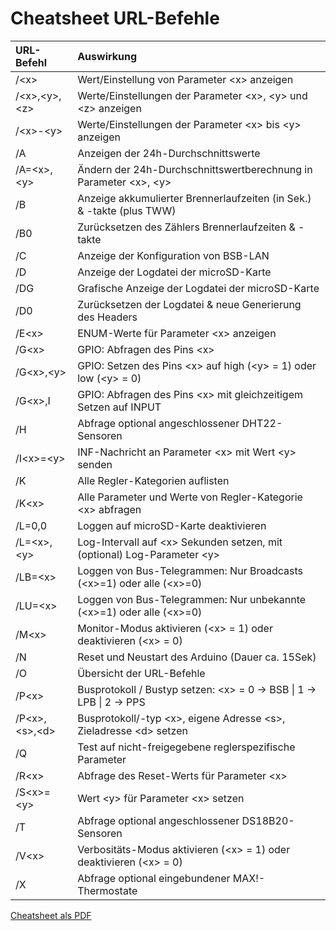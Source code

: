 # Cheatsheet URL-Befehle #

| URL-Befehl            | Auswirkung                                                                    |
|:----------------------|:------------------------------------------------------------------------------|
|  /\<x\>               | Wert/Einstellung von Parameter \<x\> anzeigen
|  /\<x\>,\<y\>,\<z\>   | Werte/Einstellungen der Parameter \<x\>, \<y\> und \<z\> anzeigen  
|  /\<x\>-\<y\>         | Werte/Einstellungen der Parameter \<x\> bis \<y\> anzeigen  
|  /A                   | Anzeigen der 24h-Durchschnittswerte  
|  /A=\<x\>,\<y\>       | Ändern der 24h-Durchschnittswertberechnung in Parameter \<x\>, \<y\>  
|  /B                   | Anzeige akkumulierter Brennerlaufzeiten (in Sek.) & -takte (plus TWW)  
|  /B0                  | Zurücksetzen des Zählers Brennerlaufzeiten & -takte  
|  /C                   | Anzeige der Konfiguration von BSB-LAN  
|  /D                   | Anzeige der Logdatei der microSD-Karte  
|  /DG                  | Grafische Anzeige der Logdatei der microSD-Karte  
|  /D0                  | Zurücksetzen der Logdatei & neue Generierung des Headers  
|  /E\<x\>              | ENUM-Werte für Parameter \<x\> anzeigen  
|  /G\<x\>              | GPIO: Abfragen des Pins \<x\>  
|  /G\<x\>,\<y\>        | GPIO: Setzen des Pins \<x\> auf high (\<y\> = 1) oder low (\<y\> = 0)  
|  /G\<x\>,I            | GPIO: Abfragen des Pins \<x\> mit gleichzeitigem Setzen auf INPUT  
|  /H                   | Abfrage optional angeschlossener DHT22-Sensoren  
|  /I\<x\>=\<y\>        | INF-Nachricht an Parameter \<x\> mit Wert \<y\> senden  
|  /K                   | Alle Regler-Kategorien auflisten  
|  /K\<x\>              | Alle Parameter und Werte von Regler-Kategorie \<x\> abfragen  
|  /L=0,0               | Loggen auf microSD-Karte deaktivieren  
|  /L=\<x\>,\<y\>       | Log-Intervall auf \<x\> Sekunden setzen, mit (optional) Log-Parameter \<y\>  
|  /LB=\<x\>            | Loggen von Bus-Telegrammen: Nur Broadcasts (\<x\>=1) oder alle (\<x\>=0)  
|  /LU=\<x\>            | Loggen von Bus-Telegrammen: Nur unbekannte (\<x\>=1) oder alle (\<x\>=0)  
|  /M\<x\>              | Monitor-Modus aktivieren (\<x\> = 1) oder deaktivieren (\<x\> = 0)  
|  /N                   | Reset und Neustart des Arduino (Dauer ca. 15Sek)  
|  /O                   | Übersicht der URL-Befehle  
|  /P\<x\>              | Busprotokoll / Bustyp setzen: \<x\> = 0 → BSB \| 1 → LPB \| 2 → PPS  
|  /P\<x\>,\<s\>,\<d\>  | Busprotokoll/-typ \<x\>, eigene Adresse \<s\>, Zieladresse \<d\> setzen  
|  /Q                   | Test auf nicht-freigegebene reglerspezifische Parameter  
|  /R\<x\>              | Abfrage des Reset-Werts für Parameter \<x\>  
|  /S\<x\>=\<y\>        | Wert \<y\> für Parameter \<x\> setzen  
|  /T                   | Abfrage optional angeschlossener DS18B20-Sensoren  
|  /V\<x\>              | Verbositäts-Modus aktivieren (\<x\> = 1) oder deaktivieren (\<x\> = 0)  
|  /X                   | Abfrage optional eingebundener MAX!-Thermostate  

       
[Cheatsheet als PDF](https://github.com/1coderookie/BSB-LPB-LAN/raw/master/Cheatsheet%20URL-Befehle.pdf)
    
